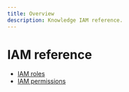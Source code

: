```yaml
---
title: Overview
description: Knowledge IAM reference.
---
```


# IAM reference

- [IAM roles](/knowledge/docs/reference/iam/roles)
- [IAM permissions](/knowledge/docs/reference/iam/permissions)
